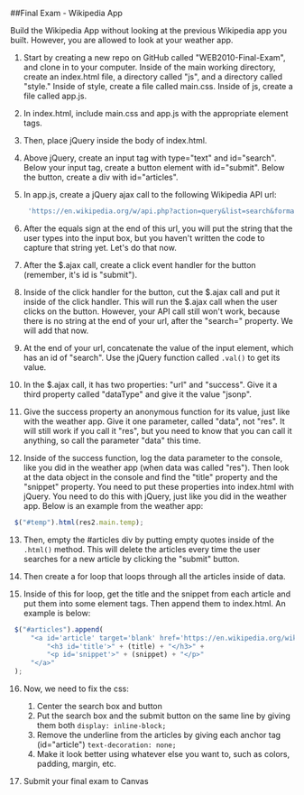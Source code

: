 ##Final Exam - Wikipedia App

Build the Wikipedia App without looking at the previous Wikipedia app you built.
However, you are allowed to look at your weather app.

1. Start by creating a new repo on GitHub called "WEB2010-Final-Exam", and clone in to your computer. Inside of the main working directory, create an index.html file, a directory called "js", and a directory called "style." Inside of style, create a file called main.css. Inside of js, create a file called app.js.

2. In index.html, include main.css and app.js with the appropriate element tags.

3. Then, place jQuery inside the body of index.html.

4. Above jQuery, create an input tag with type="text" and id="search". Below your input tag, create a button element with id="submit". Below the button, create a div with id="articles".

5. In app.js, create a jQuery ajax call to the following Wikipedia API url:
   ```JavaScript
    'https://en.wikipedia.org/w/api.php?action=query&list=search&format=json&srsearch='
   ```

6. After the equals sign at the end of this url, you will put the string that the user types into the input box, but you haven't written the code to capture that string yet. Let's do that now.

7. After the $.ajax call, create a click event handler for the button (remember, it's id is "submit").

8. Inside of the click handler for the button, cut the $.ajax call and put it inside of the click handler. This will run the $.ajax call when the user clicks on the button. However, your API call still won't work, because there is no string at the end of your url, after the "search=" property. We will add that now.

9. At the end of your url, concatenate the value of the input element, which has an id of "search". Use the jQuery function called `.val()` to get its value.

10. In the $.ajax call, it has two properties: "url" and "success". Give it a third property called "dataType" and give it the value "jsonp".

11. Give the success property an anonymous function for its value, just like with the weather app. Give it one parameter, called "data", not "res". It will still work if you call it "res", but you need to know that you can call it anything, so call the parameter "data" this time.

12. Inside of the success function, log the data parameter to the console, like you did in the weather app (when data was called "res"). Then look at the data object in the console and find the "title" property and the "snippet" property. You need to put these properties into index.html with jQuery. You need to do this with jQuery, just like you did in the weather app. Below is an example from the weather app:
   ```JavaScript
    $("#temp").html(res2.main.temp);
   ```

13. Then, empty the #articles div by putting empty quotes inside of the `.html()` method. This will delete the articles every time the user searches for a new article by clicking the "submit" button.

14. Then create a for loop that loops through all the articles inside of data.

15. Inside of this for loop, get the title and the snippet from each article and put them into some element tags. Then append them to index.html. An example is below:
   ```JavaScript
    $("#articles").append(
        "<a id='article' target='blank' href='https://en.wikipedia.org/wiki/'" + (title) + ">" +
            "<h3 id='title'>" + (title) + "</h3>" +
            "<p id='snippet'>" + (snippet) + "</p>"
        "</a>"
    );
   ```

16. Now, we need to fix the css:

    1. Center the search box and button
    2. Put the search box and the submit button on the same line by
    giving them both `display: inline-block;`
    3. Remove the underline from the articles by giving each anchor tag (id="article") `text-decoration: none;`
    4. Make it look better using whatever else you want to, such as colors, padding, margin, etc.
    
17. Submit your final exam to Canvas

